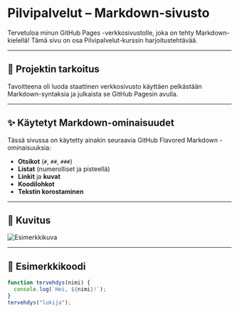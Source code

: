 # Pilvipalvelut – Markdown-sivusto

Tervetuloa minun GitHub Pages -verkkosivustolle, joka on tehty Markdown-kielellä! Tämä sivu on osa Pilvipalvelut-kurssin harjoitustehtävää.

---

## 🔧 Projektin tarkoitus

Tavoitteena oli luoda staattinen verkkosivusto käyttäen pelkästään Markdown-syntaksia ja julkaista se GitHub Pagesin avulla.

---

## ✨ Käytetyt Markdown-ominaisuudet

Tässä sivussa on käytetty ainakin seuraavia GitHub Flavored Markdown -ominaisuuksia:

- **Otsikot** (`#`, `##`, `###`)
- **Listat** (numerolliset ja pisteellä)
- **Linkit** ja **kuvat**
- **Koodilohkot**
- **Tekstin korostaminen**

---

## 📸 Kuvitus

![Esimerkkikuva](https://via.placeholder.com/400x200.png?text=Markdown+Demo)

---

## 📂 Esimerkkikoodi

```javascript
function tervehdys(nimi) {
  console.log(`Hei, ${nimi}!`);
}
tervehdys("lukija");
